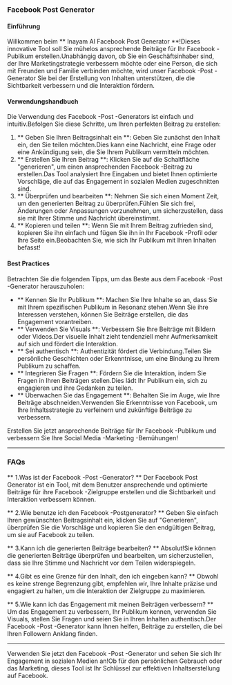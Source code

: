 ### Facebook Post Generator

#### Einführung
Willkommen beim ** Inayam AI Facebook Post Generator **!Dieses innovative Tool soll Sie mühelos ansprechende Beiträge für Ihr Facebook -Publikum erstellen.Unabhängig davon, ob Sie ein Geschäftsinhaber sind, der Ihre Marketingstrategie verbessern möchte oder eine Person, die sich mit Freunden und Familie verbinden möchte, wird unser Facebook -Post -Generator Sie bei der Erstellung von Inhalten unterstützen, die die Sichtbarkeit verbessern und die Interaktion fördern.

#### Verwendungshandbuch
Die Verwendung des Facebook -Post -Generators ist einfach und intuitiv.Befolgen Sie diese Schritte, um Ihren perfekten Beitrag zu erstellen:

1. ** Geben Sie Ihren Beitragsinhalt ein **: Geben Sie zunächst den Inhalt ein, den Sie teilen möchten.Dies kann eine Nachricht, eine Frage oder eine Ankündigung sein, die Sie Ihrem Publikum vermitteln möchten.
2. ** Erstellen Sie Ihren Beitrag **: Klicken Sie auf die Schaltfläche "generieren", um einen ansprechenden Facebook -Beitrag zu erstellen.Das Tool analysiert Ihre Eingaben und bietet Ihnen optimierte Vorschläge, die auf das Engagement in sozialen Medien zugeschnitten sind.
3. ** Überprüfen und bearbeiten **: Nehmen Sie sich einen Moment Zeit, um den generierten Beitrag zu überprüfen.Fühlen Sie sich frei, Änderungen oder Anpassungen vorzunehmen, um sicherzustellen, dass sie mit Ihrer Stimme und Nachricht übereinstimmt.
4. ** Kopieren und teilen **: Wenn Sie mit Ihrem Beitrag zufrieden sind, kopieren Sie ihn einfach und fügen Sie ihn in Ihr Facebook -Profil oder Ihre Seite ein.Beobachten Sie, wie sich Ihr Publikum mit Ihren Inhalten befasst!

#### Best Practices
Betrachten Sie die folgenden Tipps, um das Beste aus dem Facebook -Post -Generator herauszuholen:

- ** Kennen Sie Ihr Publikum **: Machen Sie Ihre Inhalte so an, dass Sie mit Ihrem spezifischen Publikum in Resonanz stehen.Wenn Sie ihre Interessen verstehen, können Sie Beiträge erstellen, die das Engagement vorantreiben.
- ** Verwenden Sie Visuals **: Verbessern Sie Ihre Beiträge mit Bildern oder Videos.Der visuelle Inhalt zieht tendenziell mehr Aufmerksamkeit auf sich und fördert die Interaktion.
- ** Sei authentisch **: Authentizität fördert die Verbindung.Teilen Sie persönliche Geschichten oder Erkenntnisse, um eine Bindung zu Ihrem Publikum zu schaffen.
- ** Integrieren Sie Fragen **: Fördern Sie die Interaktion, indem Sie Fragen in Ihren Beiträgen stellen.Dies lädt Ihr Publikum ein, sich zu engagieren und ihre Gedanken zu teilen.
- ** Überwachen Sie das Engagement **: Behalten Sie im Auge, wie Ihre Beiträge abschneiden.Verwenden Sie Erkenntnisse von Facebook, um Ihre Inhaltsstrategie zu verfeinern und zukünftige Beiträge zu verbessern.

Erstellen Sie jetzt ansprechende Beiträge für Ihr Facebook -Publikum und verbessern Sie Ihre Social Media -Marketing -Bemühungen!

---

### FAQs

** 1.Was ist der Facebook -Post -Generator? **
Der Facebook Post Generator ist ein Tool, mit dem Benutzer ansprechende und optimierte Beiträge für ihre Facebook -Zielgruppe erstellen und die Sichtbarkeit und Interaktion verbessern können.

** 2.Wie benutze ich den Facebook -Postgenerator? **
Geben Sie einfach Ihren gewünschten Beitragsinhalt ein, klicken Sie auf "Generieren", überprüfen Sie die Vorschläge und kopieren Sie den endgültigen Beitrag, um sie auf Facebook zu teilen.

** 3.Kann ich die generierten Beiträge bearbeiten? **
Absolut!Sie können die generierten Beiträge überprüfen und bearbeiten, um sicherzustellen, dass sie Ihre Stimme und Nachricht vor dem Teilen widerspiegeln.

** 4.Gibt es eine Grenze für den Inhalt, den ich eingeben kann? **
Obwohl es keine strenge Begrenzung gibt, empfehlen wir, Ihre Inhalte präzise und engagiert zu halten, um die Interaktion der Zielgruppe zu maximieren.

** 5.Wie kann ich das Engagement mit meinen Beiträgen verbessern? **
Um das Engagement zu verbessern, Ihr Publikum kennen, verwenden Sie Visuals, stellen Sie Fragen und seien Sie in Ihren Inhalten authentisch.Der Facebook -Post -Generator kann Ihnen helfen, Beiträge zu erstellen, die bei Ihren Followern Anklang finden.

---

Verwenden Sie jetzt den Facebook -Post -Generator und sehen Sie sich Ihr Engagement in sozialen Medien an!Ob für den persönlichen Gebrauch oder das Marketing, dieses Tool ist Ihr Schlüssel zur effektiven Inhaltserstellung auf Facebook.